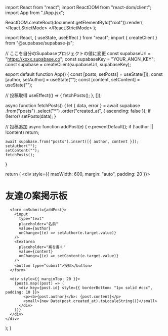 <!DOCTYPE html>
<html lang="ja">
  <head>
    <meta charset="UTF-8" />
    <meta name="viewport" content="width=device-width, initial-scale=1.0" />
    <title>友達の案掲示板</title>
  </head>
  <body>
    <div id="root"></div>
    <script type="module" src="/main.jsx"></script>
  </body>
</html>

import React from "react";
import ReactDOM from "react-dom/client";
import App from "./App.jsx";

ReactDOM.createRoot(document.getElementById("root")).render(
  <React.StrictMode>
    <App />
  </React.StrictMode>
);

import React, { useState, useEffect } from "react";
import { createClient } from "@supabase/supabase-js";

// ここを自分のSupabaseプロジェクトの値に変更
const supabaseUrl = "https://xxxx.supabase.co"; 
const supabaseKey = "YOUR_ANON_KEY"; 
const supabase = createClient(supabaseUrl, supabaseKey);

export default function App() {
  const [posts, setPosts] = useState([]);
  const [author, setAuthor] = useState("");
  const [content, setContent] = useState("");

  // 投稿取得
  useEffect(() => {
    fetchPosts();
  }, []);

  async function fetchPosts() {
    let { data, error } = await supabase
      .from("posts")
      .select("*")
      .order("created_at", { ascending: false });
    if (!error) setPosts(data);
  }

  // 投稿追加
  async function addPost(e) {
    e.preventDefault();
    if (!author || !content) return;

    await supabase.from("posts").insert([{ author, content }]);
    setAuthor("");
    setContent("");
    fetchPosts();
  }

  return (
    <div style={{ maxWidth: 600, margin: "auto", padding: 20 }}>
      <h1>友達の案掲示板</h1>

      <form onSubmit={addPost}>
        <input
          type="text"
          placeholder="名前"
          value={author}
          onChange={(e) => setAuthor(e.target.value)}
        />
        <textarea
          placeholder="案を書く"
          value={content}
          onChange={(e) => setContent(e.target.value)}
        />
        <button type="submit">投稿</button>
      </form>

      <div style={{ marginTop: 20 }}>
        {posts.map((post) => (
          <div key={post.id} style={{ borderBottom: "1px solid #ccc", padding: 10 }}>
            <p><b>{post.author}</b>: {post.content}</p>
            <small>{new Date(post.created_at).toLocaleString()}</small>
          </div>
        ))}
      </div>
    </div>
  );
}
